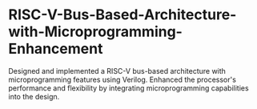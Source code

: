 # RISC-V-Bus-Based-Architecture-with-Microprogramming-Enhancement
 Designed and implemented a RISC-V bus-based architecture with microprogramming features using Verilog.  Enhanced the processor's performance and flexibility by integrating microprogramming capabilities into the design.
